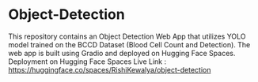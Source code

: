 # Object-Detection
This repository contains an Object Detection Web App that utilizes YOLO model trained on the BCCD Dataset (Blood Cell Count and Detection). The web app is built using Gradio and deployed on Hugging Face Spaces.
Deployment on Hugging Face Spaces
Live Link : https://huggingface.co/spaces/RishiKewalya/object-detection
